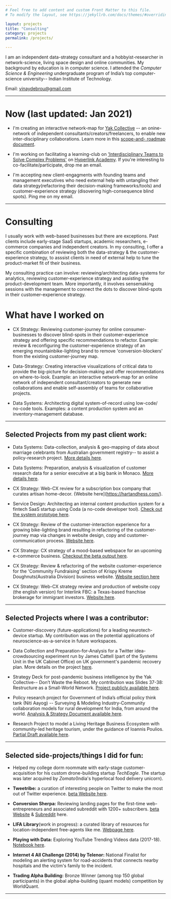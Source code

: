 ```yaml
---
# Feel free to add content and custom Front Matter to this file.
# To modify the layout, see https://jekyllrb.com/docs/themes/#overriding-theme-defaults

layout: projects
title: "Consulting"
category: projects
permalink: /projects/

---
```


I am an independent data-strategy consultant and a hobbyist-researcher in network-science, living space design and online communities. My background by education is in computer science. I attended the *Computer Science & Engineering* undergraduate program of India’s top computer-science university-- Indian Institute of Technology.

Email: vinaydebrou@gmail.com

------------


# Now (last updated: Jan 2021)

* I'm creating an interactive network-map for [Yak Collective](https://www.yakcollective.org/now/) -- an onine-network of independent consultants/creators/freelancers, to enable new inter-disciplinary collaborations.  Learn more in this [scope-and- roadmap document](https://docs.google.com/document/d/13ihQ2VdjZbfjWjxeOmCvFl_gt9Y1xuFkolyHdW6yNGY/edit?usp=sharing).

* I'm working on facilitating a learning-club on ['Interdisciplinary Teams to Solve Complex Problems'](https://daybrew.substack.com/p/how-to-assemble-a-team-of-indie-professionals) on [Hyperlink Academy](https://hyperlink.academy/#clubs). If you're interesting to co-facilitate/participate, drop me an email. 

* I'm accepting new client-engagments with founding teams and management executives who need external help with untangling their data strategy(refactoring their decision-making frameworks/tools) and customer-experience strategy (disovering high-consequence blind spots). Ping me on my email. 


------------


# Consulting 

I usually work with web-based businesses but there are exceptions. Past clients include early-stage SaaS startups, academic researchers, e-commerce companies and independent creators. In my consulting, I offer a specific combination of reviewing both the data-strategy & the customer-experience strategy, to asssist clients in need of external help to tune the product-market fit of their business.

My consulting practice can involve: reviewing/architecting data-systems for analytics, reviewing customer-experience strategy and assisting the product-development team. More importantly, it involves sensemaking sessions with the management to connect the dots to discover blind-spots in their customer-experience strategy. 

# What have I worked on

* CX Strategy: Reviewing customer-journey for online consumer-businesses to discover blind-spots in their customer-experience strategy and offering specific recommendations to refactor. Example: review & reconfiguring the customer-experience strategy of an emerging mountainbike-lighting brand to remove 'conversion-blockers' from the existing customer-journey map. 

* Data-Strategy: Creating interactive visualizations of critical data to provide the big-picture for decision-making and offer recommendations on where-to-look. Example: an interactive network-map for an online network of independent consultant/creators to generate new collaborations and enable self-assembly of teams for collaborative projects.  

* Data Systems: Architecting digital system-of-record using low-code/ no-code tools. Examples: a content production system and an inventory-management database.


------------


## Selected Projects from my past client work:


* Data Systems: Data-collection, analysis & geo-mapping of data about marriage celebrants from Australian government registry-- to assist a policy-research project. [More details here](https://www.guru.com/portfolio/postcode-data-extraction-geo-mapping-australia-/674878).

* Data Systems: Preparation, analysis & visualization of customer research data for a senior executive at a big bank in Monaco. [More details here](https://www.guru.com/portfolio/tableau-charts-for-bank-survey-data/674870).


* CX Strategy: Web-CX review for a subscription box company that curates artisan home-decor. {Website here](https://hartandhess.com/). 

* Service Design: Architecting an internal content production system for a fintech SaaS startup using Coda (a no-code developer tool). [Check out the system prototype here](https://coda.io/d/Oddup-Content-Work_dyxQrFhZOSE). 

* CX Strategy: Review of the customer-interaction experience for a growing bike-lighting brand resulting in refactoring of the customer-journey map via changes in website design, copy and customer-communication process. [Website here](https://www.outboundlighting.com/). 

* CX Strategy: CX strategy of a mood-based webspace for an upcoming e-commerce business. [Checkout the beta output here](https://moodswangs.webflow.io/).

* CX Strategy: Review & refactoring of the website customer-experience for the 'Community Fundraising' section of Krispy Kreme Doughnuts(Australia Division) business website. [Website section here](https://www.krispykreme.com.au/fundraising)  


* CX Strategy: Web-CX strategy review and production of website copy (the english version) for Interlink FBC: a Texas-based franchise brokerage for immigrant investors. [Website here](https://www.interlinkfbc.com/en/about-us/).


------------


## Selected Projects where I was a contributor:

* Customer-discovery (future-applications) for a leading neurotech-device startup. My contribution was on the potential applications of neuroscience-as-a-service in future workspaces. 

* Data Collection and Preparation-for-Analysis for a Twitter idea-crowdsourcing experiment run by James Cattell (part of the Systems Unit in the UK Cabinet Office) on UK government's pandemic recovery plan. More details on the project [here](http://www.govtransformation.org/uncategorized/34-doughnuts-what-the-world-well-twitter-wants-to-tell-the-uk-government-about-recovery/).

* Strategy Deck for post-pandemic business intelligence by the Yak Collective-- Don’t Waste the Reboot. My contribution was Slides 37-38: Restructure as a Small-World Network. [Project publicly available here](https://yakcollective.org/projects/yak-wisdom). 

* Policy research project for Government of India’s official policy think tank (Niti Aayog) -- Surveying & Modeling Industry-Community collaboration models for rural development for India, from around the world. [Analysis & Strategy Document available here](https://drive.google.com/file/d/1_0D-HkRVF52Gs3Gloytt6FdpZsV_Qbn1/view?usp=sharing). 

* Research Project to model a Living Heritage Business Ecosystem with community-led heritage tourism, under the guidance of Ioannis Poulios. [Partial Draft available here](https://drive.google.com/file/d/19ZRVzhlr57py_xtS8tebJPq-fHwCrwRr/view?usp=sharing). 

------------


## Selected side-projects/things I did for fun:


* Helped my college dorm roommate with early-stage customer-acquisition for his custom drone-building startup *TechEagle*. The startup was later acquired by *Zomato*(India's hyperlocal food delivery unicorn).

* **Tweetribe:** a curation of interesting people on Twitter to make the most out of Twitter experience. [beta Website here](https://tweetribe.webflow.io/).

* **Conversion Sherpa:** Reviewing landing pages for the first-time web-entrepreneurs and associated subreddit with 1200+ subscribers. [beta Website](https://conversion-sherpa.herokuapp.com/) & [Subreddit](https://www.reddit.com/r/conversionboosters?utm_medium=android_app&utm_source=share) here. 

* **LIFA Library**(work in progress):  a curated library of resources for location-independent free-agents like me. [Webpage here](https://www.notion.so/brewing/765e5c9203dc42ffa6b38637369c7879?v=ac3d0a39211c4979a90749de8fc17853).

* **Playing with Data:** Exploring YouTube Trending Videos data (2017-18). [Notebook here](https://www.kaggle.com/vinaykumar3/eda-v-youtube-trending-videos).  

* **Internet 4 All Challenge (2014) by Telenor:** National Finalist for modeling an alerting system for road-accidents that connects nearby hospitals and the victim's family to the incident.

* **Trading Alpha Building:** Bronze Winner (among top 150 global participants) in the global alpha-building (quant models) competition by WorldQuant. 


---------



